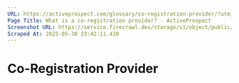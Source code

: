 ```yaml
---
URL: https://activeprospect.com/glossary/co-registration-provider/?utm_medium=Email&utm_source=Website&utm_campaign=AP-Email-InsideCBM-Nov
Page Title: What is a co-registration provider? - ActiveProspect
Screenshot URL: https://service.firecrawl.dev/storage/v1/object/public/media/screenshot-9388347c-d832-408e-9a46-7b5a037eae5e.png
Scraped At: 2025-05-30 23:42:11.430
---
```

# Co-Registration Provider




